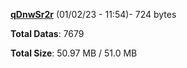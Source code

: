 [**qDnwSr2r**](/data/qDnwSr2r.txt) (01/02/23 - 11:54)- 724 bytes

**Total Datas**: 7679

**Total Size**: 50.97 MB / 51.0 MB